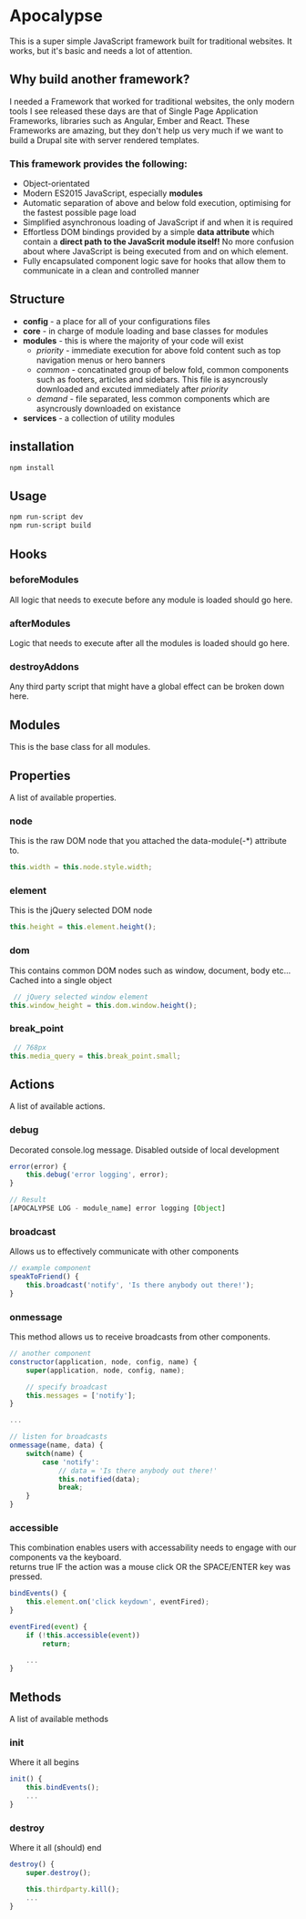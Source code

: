 # Apocalypse
This is a super simple JavaScript framework built for traditional websites. It works, but it's basic and needs a lot of attention.

## Why build another framework?
I needed a Framework that worked for traditional websites, the only modern tools I see released these days are that of Single Page Application Frameworks, libraries such as Angular, Ember and React. These Frameworks are amazing, but they don't help us very much if we want to build a Drupal site with server rendered templates.

### This framework provides the following:
* Object-orientated
* Modern ES2015 JavaScript, especially **modules**
* Automatic separation of above and below fold execution, optimising for the fastest possible page load
* Simplified asynchronous loading of JavaScript if and when it is required
* Effortless DOM bindings provided by a simple **data attribute** which contain a **direct path to the JavaScrit module itself!** No more confusion about where JavaScript is being executed from and on which element.
* Fully encapsulated component logic save for hooks that allow them to communicate in a clean and controlled manner

## Structure
* **config** - a place for all of your configurations files
* **core** - in charge of module loading and base classes for modules
* **modules** - this is where the majority of your code will exist
    * _priority_ - immediate execution for above fold content such as top navigation menus or hero banners
    * _common_ - concatinated group of below fold, common components such as footers, articles and sidebars. This file is asyncrously downloaded and excuted immediately after _priority_
    * _demand_ - file separated, less common components which are asyncrously downloaded on existance
* **services** - a collection of utility modules

## installation
``` bash
npm install
```

## Usage
``` bash
npm run-script dev
npm run-script build
```

## Hooks

### beforeModules
All logic that needs to execute before any module is loaded should go here.

### afterModules
Logic that needs to execute after all the modules is loaded should go here.

### destroyAddons
Any third party script that might have a global effect can be broken down here.


## Modules
This is the base class for all modules.

## Properties
A list of available properties.

### node
This is the raw DOM node that you attached the data-module(-*) attribute to.
```javascript
this.width = this.node.style.width;
```

### element
This is the jQuery selected DOM node
```javascript
this.height = this.element.height();
```

### dom
This contains common DOM nodes such as window, document, body etc... Cached into a single object
```javascript
 // jQuery selected window element
this.window_height = this.dom.window.height();
```

### break_point
```javascript
 // 768px
this.media_query = this.break_point.small;
```

## Actions
A list of available actions.

### debug
Decorated console.log message. Disabled outside of local development

```javascript
error(error) {
    this.debug('error logging', error);
}

// Result
[APOCALYPSE LOG - module_name] error logging [Object]
```

### broadcast
Allows us to effectively communicate with other components
```javascript
// example component
speakToFriend() {
    this.broadcast('notify', 'Is there anybody out there!');
}
```

### onmessage
This method allows us to receive broadcasts from other components.
```javascript
// another component
constructor(application, node, config, name) {
    super(application, node, config, name);

    // specify broadcast
    this.messages = ['notify'];
}

...

// listen for broadcasts
onmessage(name, data) {
    switch(name) {
        case 'notify':
            // data = 'Is there anybody out there!'
            this.notified(data);
            break;
    }
}
```

### accessible
This combination enables users with accessability needs to engage with our components va the keyboard.<br>
returns true IF the action was a mouse click OR the SPACE/ENTER key was pressed.
```javascript
bindEvents() {
    this.element.on('click keydown', eventFired);
}

eventFired(event) {
    if (!this.accessible(event))
        return;

    ...
}
```

## Methods
A list of available methods

### init
Where it all begins
```javascript
init() {
    this.bindEvents();
    ...
}
```

### destroy
Where it all (should) end
```javascript
destroy() {
    super.destroy();

    this.thirdparty.kill();
    ...
}
```